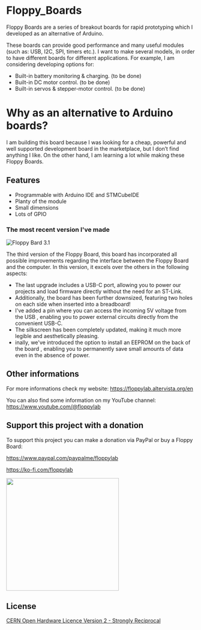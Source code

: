 # Floppy_Boards
Floppy Boards are a series of breakout boards for rapid prototyping which I developed as an alternative of Arduino.

These boards can provide good performance and many useful modules (such as: USB, I2C, SPI, timers etc.). I want to make several models, in order to have different boards for different applications.
For example, I am considering developing options for:

- Built-in battery monitoring & charging.   (to be done)
- Built-in DC motor control.                (to be done)
- Built-in servos & stepper-motor control.  (to be done)

# Why as an alternative to Arduino boards?
I am building this board because I was looking for a cheap, powerful and well supported development board in the marketplace, but I don’t find anything I like. On the other hand, I am learning a lot while making these Floppy Boards.
## Features
- Programmable with Arduino IDE and STMCubeIDE
- Planty of the module
- Small dimensions
- Lots of GPIO

### The most recent version I've made
![Floppy Bard 3.1](https://floppylab.altervista.org/wp-content/uploads/2023/09/FB-3.1-no-sfondo-960x768.png)

The third version of the Floppy Board, this board has incorporated all possible improvements regarding the interface between the Floppy Board and the computer.
In this version, it excels over the others in the following aspects:

- The last upgrade includes a USB-C port, allowing you to power our projects and load firmware directly without the need for an ST-Link.
- Additionally, the board has been further downsized, featuring two holes on each side when inserted into a breadboard!
- I've added a pin where you can access the incoming 5V voltage from the USB , enabling you to power external circuits directly from the convenient USB-C.
- The silkscreen has been completely updated, making it much more legible and aesthetically pleasing.
- inally, we've introduced the option to install an EEPROM on the back of the board , enabling you to permanently save small amounts of data even in the absence of power.


## Other informations

For more informations check my website: https://floppylab.altervista.org/en

You can also find some information on my YouTube channel: https://www.youtube.com/@floppylab

## Support this project with a donation

To support this project you can make a donation via PayPal or buy a Floppy Board:

https://www.paypal.com/paypalme/floppylab

https://ko-fi.com/floppylab

<img src="https://floppylab.altervista.org/wp-content/uploads/2023/02/cropped-Stemma-scritta-tonda.png" width="300">


## License

[CERN Open Hardware Licence Version 2 - Strongly Reciprocal](https://choosealicense.com/licenses/cern-ohl-s-2.0/#)

